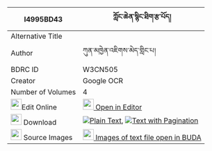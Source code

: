 |I4995BD43|ཀློང་ཆེན་སྙིང་ཐིག་རྩ་པོད། 
| --- | --- 
|Alternative Title |
|Author| ཀུན་མཁྱེན་འཇིགས་མེད་གླིང་པ།
|BDRC ID | W3CN505
|Creator | Google OCR
|Number of Volumes| 4
|<img width="25" src="https://img.icons8.com/color/25/000000/edit-property.png">Edit Online| [<img width="25" src="https://avatars.githubusercontent.com/u/45091458?s=200&v=4"> Open in Editor](http://editor.openpecha.org/I4995BD43)
|<img width="25" src="https://img.icons8.com/fluent/48/000000/download-2.png"/>  Download | [![](https://img.icons8.com/color/20/000000/txt.png)Plain Text](https://github.com/Openpecha/I4995BD43/releases/download/v2/longchen_nyingtik_tsa_po_plain_I4995BD43.zip), [![](https://img.icons8.com/color/20/000000/txt.png)Text with Pagination](https://github.com/Openpecha/I4995BD43/releases/download/v2/longchen_nyingtik_tsa_po_pages_I4995BD43.zip)
|<img width="25" src="https://img.icons8.com/plasticine/100/000000/pictures-folder.png"/>  Source Images | [<img width="25" src="https://library.bdrc.io/icons/BUDA-small.svg"> Images of text file open in BUDA](https://library.bdrc.io/show/bdr:W3CN505)
